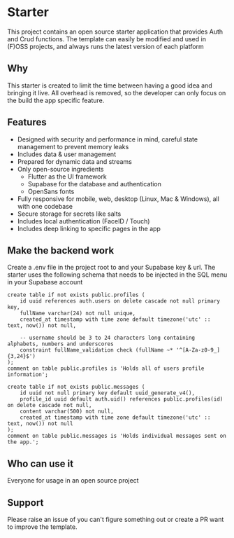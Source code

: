 # Starter
This project contains an open source starter application that provides Auth and Crud functions. The template can easily be modified and used in (F)OSS projects, and always runs the latest version of each platform

## Why
This starter is created to limit the time between having a good idea and bringing it live. All overhead is removed, so the developer can only focus on the build the app specific feature.

## Features
- Designed with security and performance in mind, careful state management to prevent memory leaks
- Includes data & user management
- Prepared for dynamic data and streams
- Only open-source ingredients
  - Flutter as the UI framework
  - Supabase for the database and authentication
  - OpenSans fonts
- Fully responsive for mobile, web, desktop (Linux, Mac & Windows), all with one codebase
- Secure storage for secrets like salts
- Includes local authentication (FaceID / Touch)
- Includes deep linking to specific pages in the app

## Make the backend work
Create a .env file in the project root to and your Supabase key & url. The starter uses the following schema that needs to be injected in the SQL menu in your Supabase account

```
create table if not exists public.profiles (
    id uuid references auth.users on delete cascade not null primary key,
    fullName varchar(24) not null unique,
    created_at timestamp with time zone default timezone('utc' :: text, now()) not null,

    -- username should be 3 to 24 characters long containing alphabets, numbers and underscores
    constraint fullName_validation check (fullName ~* '^[A-Za-z0-9_]{3,24}$')
);
comment on table public.profiles is 'Holds all of users profile information';

create table if not exists public.messages (
    id uuid not null primary key default uuid_generate_v4(),
    profile_id uuid default auth.uid() references public.profiles(id) on delete cascade not null,
    content varchar(500) not null,
    created_at timestamp with time zone default timezone('utc' :: text, now()) not null
);
comment on table public.messages is 'Holds individual messages sent on the app.';
```

## Who can use it
Everyone for usage in an open source project

## Support
Please raise an issue of you can't figure something out or create a PR  want to improve the template.